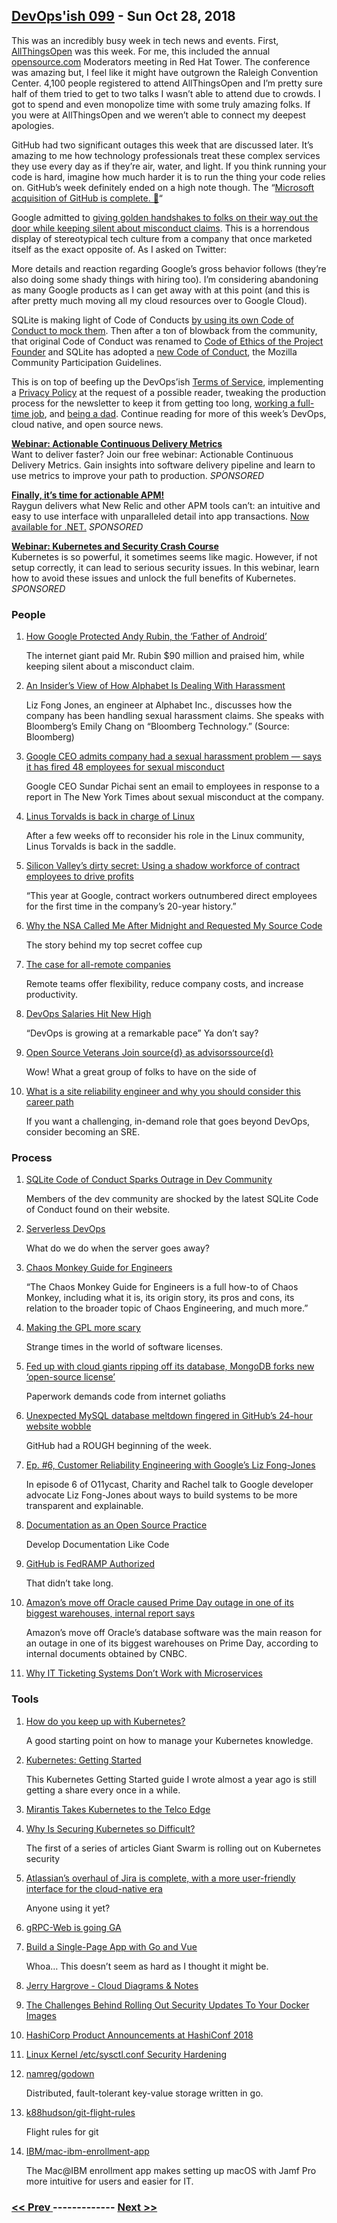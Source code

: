 ## [DevOps'ish 099](https://devopsish.com/099) - Sun Oct 28, 2018

This was an incredibly busy week in tech news and events. First, <a href="https://allthingsopen.org/">AllThingsOpen</a> was this week. For me, this included the annual <a href="https://opensource.com/">opensource.com</a> Moderators meeting in Red Hat Tower. The conference was amazing but, I feel like it might have outgrown the Raleigh Convention Center. 4,100 people registered to attend AllThingsOpen and I’m pretty sure half of them tried to get to two talks I wasn’t able to attend due to crowds. I got to spend and even monopolize time with some truly amazing folks. If you were at AllThingsOpen and we weren’t able to connect my deepest apologies.

GitHub had two significant outages this week that are discussed later. It’s amazing to me how technology professionals treat these complex services they use every day as if they’re air, water, and light. If you think running your code is hard, imagine how much harder it is to run the thing your code relies on. GitHub’s week definitely ended on a high note though. The “<a href="https://blog.github.com/2018-10-26-github-and-microsoft/">Microsoft acquisition of GitHub is complete. 🎉</a>“

Google admitted to <a href="https://www.nytimes.com/2018/10/25/technology/google-sexual-harassment-andy-rubin.html">giving golden handshakes to folks on their way out the door while keeping silent about misconduct claims</a>. This is a horrendous display of stereotypical tech culture from a company that once marketed itself as the exact opposite of. As I asked on Twitter:

More details and reaction regarding Google’s gross behavior follows (they’re also doing some shady things with hiring too). I’m considering abandoning as many Google products as I can get away with at this point (and this is after pretty much moving all my cloud resources over to Google Cloud).

SQLite is making light of Code of Conducts <a href="https://www.theregister.co.uk/2018/10/22/sqlite_code_of_conduct/">by using its own Code of Conduct to mock them</a>. Then after a ton of blowback from the community, that original Code of Conduct was renamed to <a href="https://sqlite.org/codeofethics.html">Code of Ethics of the Project Founder</a> and SQLite has adopted a <a href="https://sqlite.org/codeofconduct.html">new Code of Conduct</a>, the Mozilla Community Participation Guidelines.

This is on top of beefing up the DevOps’ish <a href="../terms/">Terms of Service</a>, implementing a <a href="../privacy/">Privacy Policy</a> at the request of a possible reader, tweaking the production process for the newsletter to keep it from getting too long, <a href="https://www.ansible.com/blog/author/chris-short">working a full-time job</a>, and <a href="http://bit.ly/2qd1jPJ">being a dad</a>. Continue reading for more of this week’s DevOps, cloud native, and open source news.

<a href="https://info.thoughtworks.com/Actionable_CD_Metrics.html"><strong>Webinar: Actionable Continuous Delivery Metrics</strong></a><br/>Want to deliver faster? Join our free webinar: Actionable Continuous Delivery Metrics. Gain insights into software delivery pipeline and learn to use metrics to improve your path to production. <em>SPONSORED</em>

<a href="https://raygun.com/"><strong>Finally, it’s time for actionable APM!</strong></a><br/>Raygun delivers what New Relic and other APM tools can’t: an intuitive and easy to use interface with unparalleled detail into app transactions. <a href="https://raygun.com/">Now available for .NET.</a> <em>SPONSORED</em>

<a href="https://info.signalsciences.com/crash-course-kubernetes-security?utm_medium=newsletter&amp;utm_source=devopsish"><strong>Webinar: Kubernetes and Security Crash Course</strong></a><br/>Kubernetes is so powerful, it sometimes seems like magic. However, if not setup correctly, it can lead to serious security issues. In this webinar, learn how to avoid these issues and unlock the full benefits of Kubernetes. <em>SPONSORED</em>

### People

1. [How Google Protected Andy Rubin, the ‘Father of Android’](https://www.nytimes.com/2018/10/25/technology/google-sexual-harassment-andy-rubin.html)

     The internet giant paid Mr. Rubin $90 million and praised him, while keeping silent about a misconduct claim.
1. [An Insider’s View of How Alphabet Is Dealing With Harassment](https://www.bloomberg.com/news/videos/2018-10-25/an-insider-s-view-of-how-alphabet-is-dealing-with-harassment-video)

     Liz Fong Jones, an engineer at Alphabet Inc., discusses how the company has been handling sexual harassment claims. She speaks with Bloomberg’s Emily Chang on “Bloomberg Technology.” (Source: Bloomberg)
1. [Google CEO admits company had a sexual harassment problem — says it has fired 48 employees for sexual misconduct](https://www.cnbc.com/2018/10/25/google-ceo-memo-says-48-fired-for-sexual-misconduct.html)

     Google CEO Sundar Pichai sent an email to employees in response to a report in The New York Times about sexual misconduct at the company.
1. [Linus Torvalds is back in charge of Linux](https://www.zdnet.com/article/linus-torvalds-is-back-in-charge-of-linux/)

     After a few weeks off to reconsider his role in the Linux community, Linus Torvalds is back in the saddle.
1. [Silicon Valley’s dirty secret: Using a shadow workforce of contract employees to drive profits](https://www.cnbc.com/2018/10/22/silicon-valley-using-contract-employees-to-drive-profits.html)

     “This year at Google, contract workers outnumbered direct employees for the first time in the company’s 20-year history.”
1. [Why the NSA Called Me After Midnight and Requested My Source Code](https://medium.com/datadriveninvestor/why-the-nsa-called-me-after-midnight-and-requested-my-source-code-f7076c59ab3d)

     The story behind my top secret coffee cup
1. [The case for all-remote companies](https://about.gitlab.com/2018/10/18/the-case-for-all-remote-companies/)

     Remote teams offer flexibility, reduce company costs, and increase productivity.
1. [DevOps Salaries Hit New High](https://www.technative.io/devops-salaries-hit-new-high/)

     “DevOps is growing at a remarkable pace” Ya don’t say?
1. [Open Source Veterans Join source{d} as advisorssource{d}](https://medium.com/sourcedtech/open-source-veterans-join-source-d-as-advisors-2b48717b1748)

     Wow! What a great group of folks to have on the side of
1. [What is a site reliability engineer and why you should consider this career path](https://opensource.com/article/18/10/what-site-reliability-engineer)

     If you want a challenging, in-demand role that goes beyond DevOps, consider becoming an SRE.
### Process

1. [SQLite Code of Conduct Sparks Outrage in Dev Community](https://dzone.com/articles/sqlite-code-of-conduct-sparks-outrage-in-the-dev-c)

     Members of the dev community are shocked by the latest SQLite Code of Conduct found on their website.
1. [Serverless DevOps](https://www.serverlessops.io/download-the-serverless-devops-ebook)

     What do we do when the server goes away?
1. [Chaos Monkey Guide for Engineers](https://www.gremlin.com/chaos-monkey/)

     “The Chaos Monkey Guide for Engineers is a full how-to of Chaos Monkey, including what it is, its origin story, its pros and cons, its relation to the broader topic of Chaos Engineering, and much more.”
1. [Making the GPL more scary](https://lwn.net/SubscriberLink/768670/21b0a9ecf1337105/)

     Strange times in the world of software licenses.
1. [Fed up with cloud giants ripping off its database, MongoDB forks new ‘open-source license’](https://www.theregister.co.uk/2018/10/16/mongodb_licensning_change/)

     Paperwork demands code from internet goliaths
1. [Unexpected MySQL database meltdown fingered in GitHub’s 24-hour website wobble](https://www.theregister.co.uk/2018/10/23/github_outage_ends/)

     GitHub had a ROUGH beginning of the week.
1. [Ep. #6, Customer Reliability Engineering with Google’s Liz Fong-Jones](https://www.heavybit.com/library/podcasts/o11ycast/ep-6-customer-reliability-engineering-with-googles-liz-fong-jones/)

     In episode 6 of O11ycast, Charity and Rachel talk to Google developer advocate Liz Fong-Jones about ways to build systems to be more transparent and explainable.
1. [Documentation as an Open Source Practice](https://blog.digitalocean.com/documentation-as-an-open-source-practice/)

     Develop Documentation Like Code
1. [GitHub is FedRAMP Authorized](https://blog.github.com/2018-10-24-github-is-fedramp-authorized/)

     That didn’t take long.
1. [Amazon’s move off Oracle caused Prime Day outage in one of its biggest warehouses, internal report says](https://www.cnbc.com/2018/10/23/amazon-move-off-oracle-caused-prime-day-outage-in-warehouse.html)

     Amazon’s move off Oracle’s database software was the main reason for an outage in one of its biggest warehouses on Prime Day, according to internal documents obtained by CNBC.
1. [Why IT Ticketing Systems Don’t Work with Microservices](https://blog.getambassador.io/why-it-ticketing-systems-dont-work-with-microservices-18e2be509bf6)

    
### Tools

1. [How do you keep up with Kubernetes?](https://dev.to/petermbenjamin/how-do-you-keep-up-with-kubernetes-2209)

     A good starting point on how to manage your Kubernetes knowledge.
1. [Kubernetes: Getting Started](https://cshort.co/start-k8s)

     This Kubernetes Getting Started guide I wrote almost a year ago is still getting a share every once in a while.
1. [Mirantis Takes Kubernetes to the Telco Edge](https://www.lightreading.com/the-edge/mirantis-takes-kubernetes-to-the-telco-edge/d/d-id/747077)

    
1. [Why Is Securing Kubernetes so Difficult?](https://blog.giantswarm.io/why-is-securing-kubernetes-so-difficult/)

     The first of a series of articles Giant Swarm is rolling out on Kubernetes security
1. [Atlassian’s overhaul of Jira is complete, with a more user-friendly interface for the cloud-native era](https://www.geekwire.com/2018/atlassians-overhaul-jira-complete-user-friendly-interface-cloud-native-era/)

     Anyone using it yet?
1. [gRPC-Web is going GA](https://www.cncf.io/blog/2018/10/24/grpc-web-is-going-ga/)

    
1. [Build a Single-Page App with Go and Vue](https://developer.okta.com/blog/2018/10/23/build-a-single-page-app-with-go-and-vue)

     Whoa… This doesn’t seem as hard as I thought it might be.
1. [Jerry Hargrove - Cloud Diagrams & Notes](https://www.awsgeek.com/)

    
1. [The Challenges Behind Rolling Out Security Updates To Your Docker Images](https://eng.lyft.com/the-challenges-behind-rolling-out-security-updates-to-your-docker-images-86106de47ece)

    
1. [HashiCorp Product Announcements at HashiConf 2018](https://www.hashicorp.com/blog/hashicorp-product-announcements-at-hashiconf-2018)

    
1. [Linux Kernel /etc/sysctl.conf Security Hardening](https://www.cyberciti.biz/faq/linux-kernel-etcsysctl-conf-security-hardening/)

    
1. [namreg/godown](https://github.com/namreg/godown)

     Distributed, fault-tolerant key-value storage written in go.
1. [k88hudson/git-flight-rules](https://github.com/k88hudson/git-flight-rules)

     Flight rules for git
1. [IBM/mac-ibm-enrollment-app](https://github.com/IBM/mac-ibm-enrollment-app)

     The Mac@IBM enrollment app makes setting up macOS with Jamf Pro more intuitive for users and easier for IT.

### [ << Prev ](devopsweekly-098.md) ------------- [ Next >> ](devopsweekly-100.md)